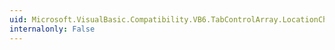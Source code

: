 ```yaml
---
uid: Microsoft.VisualBasic.Compatibility.VB6.TabControlArray.LocationChanged
internalonly: False
---
```

